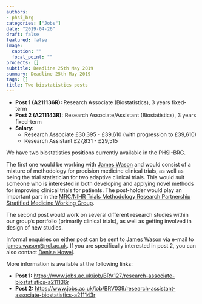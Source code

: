 ```yaml
---
authors:
- phsi_brg
categories: ["Jobs"]
date: "2019-04-26"
draft: false
featured: false
image:
  caption: ""
  focal_point: ""
projects: []
subtitle: Deadline 25th May 2019
summary: Deadline 25th May 2019
tags: []
title: Two biostatistics posts
---
```


- __Post 1 (A211136R):__ Research Associate (Biostatistics), 3 years fixed-term
- __Post 2 (A211143R):__ Research Associate/Assistant (Biostatistics), 3 years fixed-term
- __Salary:__
    - Research Associate £30,395 - £39,610 (with progression to £39,610)
    - Research Assistant £27,831 - £29,515 

We have two biostatistics positions currently available in the PHSI-BRG. 

The first one would be working with [James Wason](/staff/james_wason/) and would consist of a mixture of methodology for precision medicine clinical trials, as well as being the trial statistician for two adaptive clinical trials.
This would suit someone who is interested in both developing and applying novel methods for improving clinical trials for patients.
The post-holder would play an important part in the [MRC/NIHR Trials Methodology Research Partnership Stratified Medicine Working Group](http://www.methodologyhubs.mrc.ac.uk/research/working-groups/stratified-medicine/).

The second post would work on several different research studies within our group’s portfolio (primarily clinical trials), as well as getting involved in design of new studies. 

Informal enquiries on either post can be sent to [James Wason](/staff/james_wason/) via e-mail to [james.wason@ncl.ac.uk](mailto:james.wason@ncl.ac.uk).
If you are specifically interested in post 2, you can also contact [Denise Howel](mailto:denise.howel@ncl.ac.uk).

More information is available at the following links:

- __Post 1:__ https://www.jobs.ac.uk/job/BRV127/research-associate-biostatistics-a211136r
- __Post 2:__ https://www.jobs.ac.uk/job/BRV039/research-assistant-associate-biostatistics-a211143r

